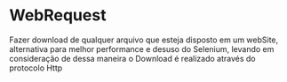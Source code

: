 # WebRequest
Fazer download de qualquer arquivo que esteja disposto em um webSite, alternativa para melhor performance e desuso do Selenium, levando em consideração de dessa maneira o Download é realizado através do protocolo Http 
